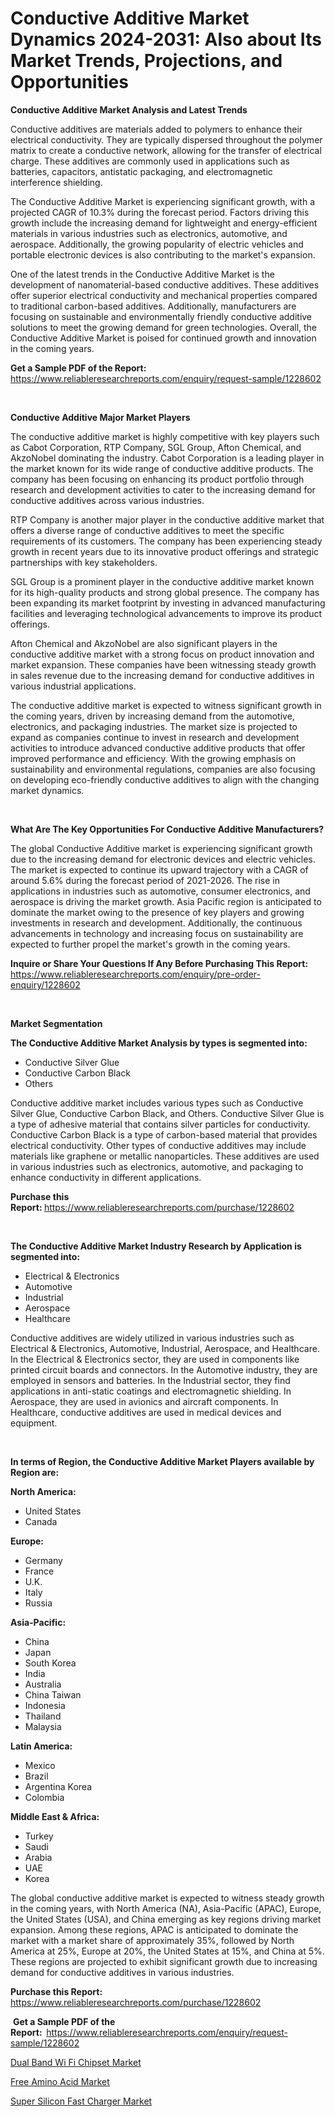 <p><h1>Conductive Additive Market Dynamics 2024-2031: Also about Its Market Trends, Projections, and Opportunities</h1></p><p><strong>Conductive Additive Market Analysis and Latest Trends</strong></p>
<p><p>Conductive additives are materials added to polymers to enhance their electrical conductivity. They are typically dispersed throughout the polymer matrix to create a conductive network, allowing for the transfer of electrical charge. These additives are commonly used in applications such as batteries, capacitors, antistatic packaging, and electromagnetic interference shielding.</p><p>The Conductive Additive Market is experiencing significant growth, with a projected CAGR of 10.3% during the forecast period. Factors driving this growth include the increasing demand for lightweight and energy-efficient materials in various industries such as electronics, automotive, and aerospace. Additionally, the growing popularity of electric vehicles and portable electronic devices is also contributing to the market's expansion.</p><p>One of the latest trends in the Conductive Additive Market is the development of nanomaterial-based conductive additives. These additives offer superior electrical conductivity and mechanical properties compared to traditional carbon-based additives. Additionally, manufacturers are focusing on sustainable and environmentally friendly conductive additive solutions to meet the growing demand for green technologies. Overall, the Conductive Additive Market is poised for continued growth and innovation in the coming years.</p></p>
<p><strong>Get a Sample PDF of the Report:&nbsp;</strong> <a href="https://www.reliableresearchreports.com/enquiry/request-sample/1228602">https://www.reliableresearchreports.com/enquiry/request-sample/1228602</a></p>
<p>&nbsp;</p>
<p><strong>Conductive Additive Major Market Players</strong></p>
<p><p>The conductive additive market is highly competitive with key players such as Cabot Corporation, RTP Company, SGL Group, Afton Chemical, and AkzoNobel dominating the industry. Cabot Corporation is a leading player in the market known for its wide range of conductive additive products. The company has been focusing on enhancing its product portfolio through research and development activities to cater to the increasing demand for conductive additives across various industries.</p><p>RTP Company is another major player in the conductive additive market that offers a diverse range of conductive additives to meet the specific requirements of its customers. The company has been experiencing steady growth in recent years due to its innovative product offerings and strategic partnerships with key stakeholders.</p><p>SGL Group is a prominent player in the conductive additive market known for its high-quality products and strong global presence. The company has been expanding its market footprint by investing in advanced manufacturing facilities and leveraging technological advancements to improve its product offerings.</p><p>Afton Chemical and AkzoNobel are also significant players in the conductive additive market with a strong focus on product innovation and market expansion. These companies have been witnessing steady growth in sales revenue due to the increasing demand for conductive additives in various industrial applications.</p><p>The conductive additive market is expected to witness significant growth in the coming years, driven by increasing demand from the automotive, electronics, and packaging industries. The market size is projected to expand as companies continue to invest in research and development activities to introduce advanced conductive additive products that offer improved performance and efficiency. With the growing emphasis on sustainability and environmental regulations, companies are also focusing on developing eco-friendly conductive additives to align with the changing market dynamics.</p></p>
<p>&nbsp;</p>
<p><strong>What Are The Key Opportunities For Conductive Additive Manufacturers?</strong></p>
<p><p>The global Conductive Additive market is experiencing significant growth due to the increasing demand for electronic devices and electric vehicles. The market is expected to continue its upward trajectory with a CAGR of around 5.6% during the forecast period of 2021-2026. The rise in applications in industries such as automotive, consumer electronics, and aerospace is driving the market growth. Asia Pacific region is anticipated to dominate the market owing to the presence of key players and growing investments in research and development. Additionally, the continuous advancements in technology and increasing focus on sustainability are expected to further propel the market's growth in the coming years.</p></p>
<p><strong>Inquire or Share Your Questions If Any Before Purchasing This Report:</strong> <a href="https://www.reliableresearchreports.com/enquiry/pre-order-enquiry/1228602">https://www.reliableresearchreports.com/enquiry/pre-order-enquiry/1228602</a></p>
<p>&nbsp;</p>
<p><strong>Market Segmentation</strong></p>
<p><strong>The Conductive Additive Market Analysis by types is segmented into:</strong></p>
<p><ul><li>Conductive Silver Glue</li><li>Conductive Carbon Black</li><li>Others</li></ul></p>
<p><p>Conductive additive market includes various types such as Conductive Silver Glue, Conductive Carbon Black, and Others. Conductive Silver Glue is a type of adhesive material that contains silver particles for conductivity. Conductive Carbon Black is a type of carbon-based material that provides electrical conductivity. Other types of conductive additives may include materials like graphene or metallic nanoparticles. These additives are used in various industries such as electronics, automotive, and packaging to enhance conductivity in different applications.</p></p>
<p><strong>Purchase this Report:&nbsp;</strong><a href="https://www.reliableresearchreports.com/purchase/1228602">https://www.reliableresearchreports.com/purchase/1228602</a></p>
<p>&nbsp;</p>
<p><strong>The Conductive Additive Market Industry Research by Application is segmented into:</strong></p>
<p><ul><li>Electrical & Electronics</li><li>Automotive</li><li>Industrial</li><li>Aerospace</li><li>Healthcare</li></ul></p>
<p><p>Conductive additives are widely utilized in various industries such as Electrical & Electronics, Automotive, Industrial, Aerospace, and Healthcare. In the Electrical & Electronics sector, they are used in components like printed circuit boards and connectors. In the Automotive industry, they are employed in sensors and batteries. In the Industrial sector, they find applications in anti-static coatings and electromagnetic shielding. In Aerospace, they are used in avionics and aircraft components. In Healthcare, conductive additives are used in medical devices and equipment.</p></p>
<p>&nbsp;</p>
<p><strong>In terms of Region, the Conductive Additive Market Players available by Region are:</strong></p>
<p>
    <p> <strong> North America: </strong>
        <ul>
            <li>United States</li>
            <li>Canada</li>
        </ul>
        </p> 
    <p> <strong> Europe: </strong>
        <ul>
            <li>Germany</li>
            <li>France</li>
            <li>U.K.</li>
            <li>Italy</li>
            <li>Russia</li>
        </ul>
        </p> 
    <p> <strong> Asia-Pacific: </strong>
        <ul>
            <li>China</li>
            <li>Japan</li>
            <li>South Korea</li>
            <li>India</li>
            <li>Australia</li>
            <li>China Taiwan</li>
            <li>Indonesia</li>
            <li>Thailand</li>
            <li>Malaysia</li>
        </ul>
        </p> 
    <p> <strong> Latin America: </strong>
        <ul>
            <li>Mexico</li>
            <li>Brazil</li>
            <li>Argentina Korea</li>
            <li>Colombia</li>
        </ul>
        </p> 
    <p> <strong> Middle East & Africa: </strong>
        <ul>
            <li>Turkey</li>
            <li>Saudi</li>
            <li>Arabia</li>
            <li>UAE</li>
            <li>Korea</li>
        </ul>
    </p>
    </p>
<p><p>The global conductive additive market is expected to witness steady growth in the coming years, with North America (NA), Asia-Pacific (APAC), Europe, the United States (USA), and China emerging as key regions driving market expansion. Among these regions, APAC is anticipated to dominate the market with a market share of approximately 35%, followed by North America at 25%, Europe at 20%, the United States at 15%, and China at 5%. These regions are projected to exhibit significant growth due to increasing demand for conductive additives in various industries.</p></p>
<p><strong>Purchase this Report: </strong><a href="https://www.reliableresearchreports.com/purchase/1228602">https://www.reliableresearchreports.com/purchase/1228602</a></p>
<p>&nbsp;<strong>Get a Sample PDF of the Report:&nbsp;&nbsp;</strong><a href="https://www.reliableresearchreports.com/enquiry/request-sample/1228602">https://www.reliableresearchreports.com/enquiry/request-sample/1228602</a></p>
<p><strong></strong></p>
<p><p><a href="https://view.publitas.com/reportprime-1/insights-into-dual-band-wi-fi-chipset-market-size-analysing-market-share-trends-and-growth-from-2023-to-2030/">Dual Band Wi Fi Chipset Market</a></p><p><a href="https://github.com/moyahfrancoestellec51j635wcx/Market-Research-Report-List-1/blob/main/free-amino-acid-market.md">Free Amino Acid Market</a></p><p><a href="https://view.publitas.com/reportprime-1/super-silicon-fast-charger-market-size-growth-outlook-from-2023-to-2030-projecting-at-markets-trends-analysis-by-application-regional-outlook-and-revenue/">Super Silicon Fast Charger Market</a></p></p>